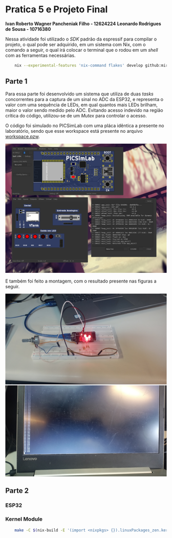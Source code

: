 # Pratica 5 e Projeto Final
**Ivan Roberto Wagner Pancheniak Filho - 12624224**
**Leonardo Rodrigues de Sousa - 10716380**

Nessa atividade foi utilizado o _SDK_ padrão da espressif para compilar o projeto, o qual pode ser adquirido,
em um sistema com Nix, com o comando a seguir, o qual irá colocar o terminal que o rodou em um _shell_ com as
ferramentas necessárias.

```sh
    nix --experimental-features 'nix-command flakes' develop github:mirrexagon/nixpkgs-esp-dev#esp32-idf -c $SHELL   
```
## Parte 1

Para essa parte foi desenvolvido um sistema que utiliza de duas _tasks_ concorrentes para a captura de um sinal
no ADC da ESP32, e representa o valor com uma sequência de LEDs, em qual quantos mais LEDs brilham, maior o valor
sendo medido pelo ADC. Evitando acesso indevido na região crítica do código, utilizou-se de um _Mutex_ para 
controlar o acesso.

O código foi simulado no PICSimLab com uma pláca idêntica a presente no laboratório, sendo que esse workspace está 
presente no arquivo [workspace.pzw](parte1/workspace.pzw).

![parte1](parte1.png)

E também foi feito a montagem, com o resultado presente nas figuras a seguir.

![parte1-foto1](parte1-foto1.png)
![parte1-foto2](parte1-foto2.png)

## Parte 2

### ESP32

### Kernel Module

```sh
    make -C $(nix-build -E '(import <nixpkgs> {}).linuxPackages_zen.kernel.dev' --no-out-link)/lib/modules/*/build M=$(pwd) modules
```


